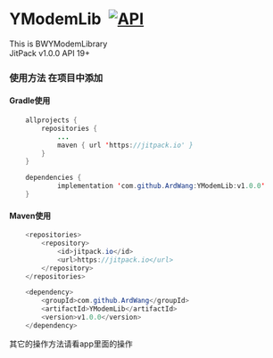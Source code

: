 # YModemLib <a href="https://developer.android.com/index.html" rel="nofollow"><img src="https://camo.githubusercontent.com/4e7c3559fec3db6e04cd6d800d00fe6515f75260/68747470733a2f2f696d672e736869656c64732e696f2f62616467652f706c6174666f726d2d616e64726f69642d627269676874677265656e2e737667" alt="" data-canonical-src="https://img.shields.io/badge/platform-android-brightgreen.svg" style="max-width:100%;"></a> <a href="https://android-arsenal.com/api?level=14" rel="nofollow"><img src="https://camo.githubusercontent.com/4ded46c2b1687a1778dacbe648c837ba971b8a99/68747470733a2f2f696d672e736869656c64732e696f2f62616467652f4150492d31342532422d626c75652e7376673f7374796c653d666c6174" alt="API" data-canonical-src="https://img.shields.io/badge/API-19%2B-blue.svg?style=flat" style="max-width:100%;"></a>
This is BWYModemLibrary
<br>
JitPack v1.0.0 API 19+

### 使用方法 在项目中添加

#### Gradle使用<br/>

```java
	allprojects {
		repositories {
			...
			maven { url 'https://jitpack.io' }
		}
	}
```

```java
	dependencies {
	        implementation 'com.github.ArdWang:YModemLib:v1.0.0'
	}

```

#### Maven使用<br/>

```java
	<repositories>
		<repository>
		    <id>jitpack.io</id>
		    <url>https://jitpack.io</url>
		</repository>
	</repositories>
```

```java
	<dependency>
	    <groupId>com.github.ArdWang</groupId>
	    <artifactId>YModemLib</artifactId>
	    <version>v1.0.0</version>
	</dependency>

```

其它的操作方法请看app里面的操作
